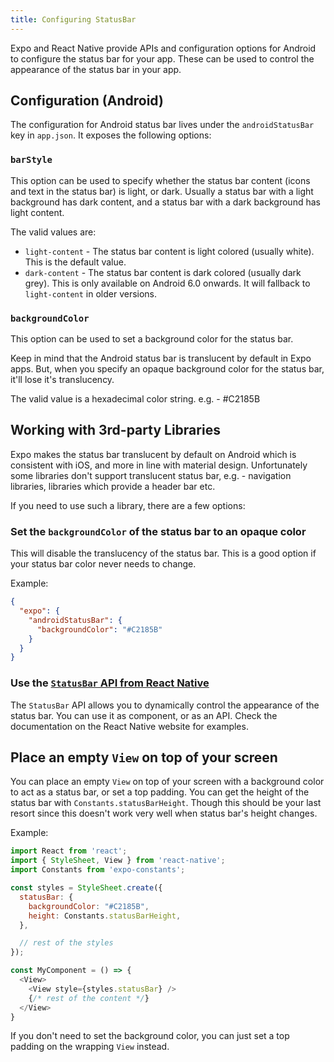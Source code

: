 ```yaml
---
title: Configuring StatusBar
---
```


Expo and React Native provide APIs and configuration options for Android to configure the status bar for your app. These can be used to control the appearance of the status bar in your app.

## Configuration (Android)

The configuration for Android status bar lives under the `androidStatusBar` key in `app.json`. It exposes the following options:

### `barStyle`

This option can be used to specify whether the status bar content (icons and text in the status bar) is light, or dark. Usually a status bar with a light background has dark content, and a status bar with a dark background has light content.

The valid values are:

- `light-content` - The status bar content is light colored (usually white). This is the default value.
- `dark-content` - The status bar content is dark colored (usually dark grey). This is only available on Android 6.0 onwards. It will fallback to `light-content` in older versions.

### `backgroundColor`

This option can be used to set a background color for the status bar.

Keep in mind that the Android status bar is translucent by default in Expo apps. But, when you specify an opaque background color for the status bar, it'll lose it's translucency.

The valid value is a hexadecimal color string. e.g. - #C2185B

## Working with 3rd-party Libraries

Expo makes the status bar translucent by default on Android which is consistent with iOS, and more in line with material design. Unfortunately some libraries don't support translucent status bar, e.g. - navigation libraries, libraries which provide a header bar etc.

If you need to use such a library, there are a few options:

### Set the `backgroundColor` of the status bar to an opaque color

This will disable the translucency of the status bar. This is a good option if your status bar color never needs to change.

Example:

```json
{
  "expo": {
    "androidStatusBar": {
      "backgroundColor": "#C2185B"
    }
  }
}
```

### Use the [`StatusBar` API from React Native](https://facebook.github.io/react-native/docs/statusbar.html)

The `StatusBar` API allows you to dynamically control the appearance of the status bar. You can use it as component, or as an API. Check the documentation on the React Native website for examples.

## Place an empty `View` on top of your screen

You can place an empty `View` on top of your screen with a background color to act as a status bar, or set a top padding. You can get the height of the status bar with `Constants.statusBarHeight`. Though this should be your last resort since this doesn't work very well when status bar's height changes.

Example:

```js
import React from 'react';
import { StyleSheet, View } from 'react-native';
import Constants from 'expo-constants';

const styles = StyleSheet.create({
  statusBar: {
    backgroundColor: "#C2185B",
    height: Constants.statusBarHeight,
  },

  // rest of the styles
});

const MyComponent = () => {
  <View>
    <View style={styles.statusBar} />
    {/* rest of the content */}
  </View>
}
```

If you don't need to set the background color, you can just set a top padding on the wrapping `View` instead.
